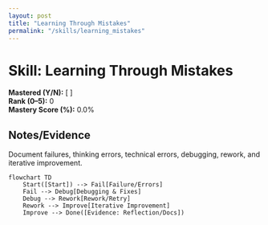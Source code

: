 ```yaml
---
layout: post
title: "Learning Through Mistakes"
permalink: "/skills/learning_mistakes"
---
```

# Skill: Learning Through Mistakes

**Mastered (Y/N):** [ ]  
**Rank (0–5):** 0  
**Mastery Score (%):** 0.0%

## Notes/Evidence
Document failures, thinking errors, technical errors, debugging, rework, and iterative improvement.

```mermaid
flowchart TD
    Start([Start]) --> Fail[Failure/Errors]
    Fail --> Debug[Debugging & Fixes]
    Debug --> Rework[Rework/Retry]
    Rework --> Improve[Iterative Improvement]
    Improve --> Done([Evidence: Reflection/Docs])
